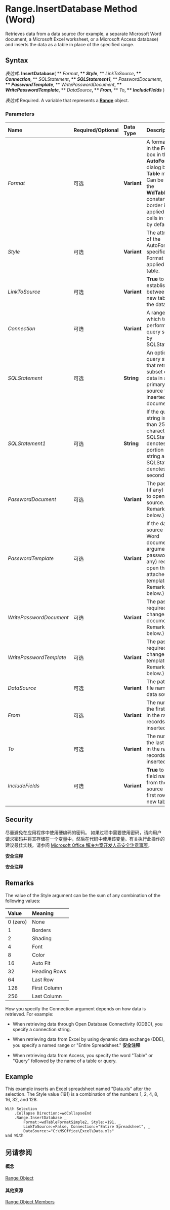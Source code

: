 
# Range.InsertDatabase Method (Word)

Retrieves data from a data source (for example, a separate Microsoft Word document, a Microsoft Excel worksheet, or a Microsoft Access database) and inserts the data as a table in place of the specified range.


## Syntax

 _表达式_. **InsertDatabase**( ** _Format_**, ** _Style_**, ** _LinkToSource_**, ** _Connection_**, ** _SQLStatement_**, ** _SQLStatement1_**, ** _PasswordDocument_**, ** _PasswordTemplate_**, ** _WritePasswordDocument_**, ** _WritePasswordTemplate_**, ** _DataSource_**, ** _From_**, ** _To_**, ** _IncludeFields_** )

 _表达式_ Required. A variable that represents a **[Range](15a7a1c4-5f3f-5b6e-60e9-29688de3f274.md)** object.


### Parameters



|**Name**|**Required/Optional**|**Data Type**|**Description**|
|:-----|:-----|:-----|:-----|
| _Format_|可选|**Variant**|A format listed in the  **Formats** box in the **Table AutoFormat** dialog box ( **Table** menu). Can be any of the **WdTableFormat** constants. A border is applied to the cells in the table by default.|
| _Style_|可选|**Variant**|The attributes of the AutoFormat specified by Format that are applied to the table.|
| _LinkToSource_|可选|**Variant**|**True** to establish a link between the new table and the data source.|
| _Connection_|可选|**Variant**|A range within which to perform the query specified by SQLStatement.|
| _SQLStatement_|可选|**String**|An optional query string that retrieves a subset of the data in a primary data source to be inserted into the document.|
| _SQLStatement1_|可选|**String**|If the query string is longer than 255 characters, SQLStatement denotes the first portion of the string and SQLStatement1 denotes the second portion.|
| _PasswordDocument_|可选|**Variant**|The password (if any) required to open the data source. (See Remarks below.)|
| _PasswordTemplate_|可选|**Variant**|If the data source is a Word document, this argument is the password (if any) required to open the attached template. (See Remarks below.)|
| _WritePasswordDocument_|可选|**Variant**|The password required to save changes to the document. (See Remarks below.)|
| _WritePasswordTemplate_|可选|**Variant**|The password required to save changes to the template. (See Remarks below.)|
| _DataSource_|可选|**Variant**|The path and file name of the data source.|
| _From_|可选|**Variant**|The number of the first record in the range of records to be inserted.|
| _To_|可选|**Variant**|The number of the last record in the range of records to be inserted.|
| _IncludeFields_|可选|**Variant**|**True** to include field names from the data source in the first row of the new table.|

## Security

尽量避免在应用程序中使用硬编码的密码。 如果过程中需要使用密码，请向用户请求密码并将其存储在一个变量中，然后在代码中使用该变量。有关执行此操作的建议最佳实践，请参阅 [Microsoft Office 解决方案开发人员安全注意事项](HV01051489.md)。


 **安全注释**  




 **安全注释**  




## Remarks

The value of the Style argument can be the sum of any combination of the following values:



|**Value**|**Meaning**|
|:-----|:-----|
|0 (zero)|None|
|1|Borders|
|2|Shading|
|4|Font|
|8|Color|
|16|Auto Fit|
|32|Heading Rows|
|64|Last Row|
|128|First Column|
|256|Last Column|
How you specify the Connection argument depends on how data is retrieved. For example:


- When retrieving data through Open Database Connectivity (ODBC), you specify a connection string.
    
- When retrieving data from Excel by using dynamic data exchange (DDE), you specify a named range or "Entire Spreadsheet."
 **安全注释**  


    
- When retrieving data from Access, you specify the word "Table" or "Query" followed by the name of a table or query.
    

## Example

This example inserts an Excel spreadsheet named "Data.xls" after the selection. The Style value (191) is a combination of the numbers 1, 2, 4, 8, 16, 32, and 128.


```
With Selection 
    .Collapse Direction:=wdCollapseEnd 
    .Range.InsertDatabase _ 
        Format:=wdTableFormatSimple2, Style:=191, _ 
        LinkToSource:=False, Connection:="Entire Spreadsheet", _ 
        DataSource:="C:\MSOffice\Excel\Data.xls" 
End With
```


## 另请参阅


#### 概念


[Range Object](15a7a1c4-5f3f-5b6e-60e9-29688de3f274.md)
#### 其他资源


[Range Object Members](http://msdn.microsoft.com/library/3c4a36d9-2a80-5aaf-827b-275a52bfa193%28Office.15%29.aspx)